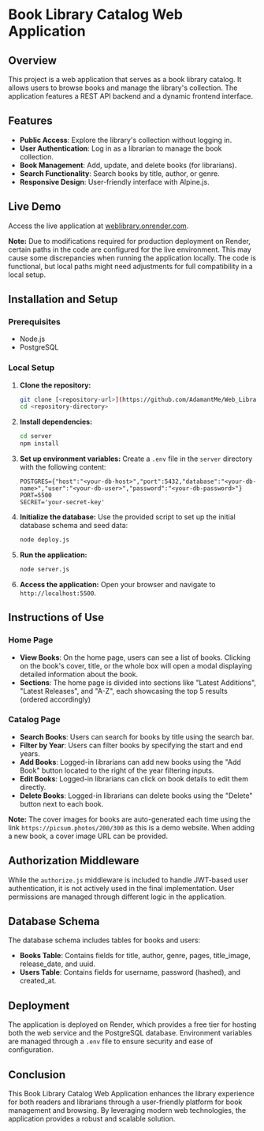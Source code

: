 # Book Library Catalog Web Application

## Overview
This project is a web application that serves as a book library catalog. It allows users to browse books and manage the library's collection. The application features a REST API backend and a dynamic frontend interface.

## Features
- **Public Access**: Explore the library's collection without logging in.
- **User Authentication**: Log in as a librarian to manage the book collection.
- **Book Management**: Add, update, and delete books (for librarians).
- **Search Functionality**: Search books by title, author, or genre.
- **Responsive Design**: User-friendly interface with Alpine.js.

## Live Demo
Access the live application at [weblibrary.onrender.com](https://weblibrary.onrender.com).

**Note:** Due to modifications required for production deployment on Render, certain paths in the code are configured for the live environment. This may cause some discrepancies when running the application locally. The code is functional, but local paths might need adjustments for full compatibility in a local setup.

## Installation and Setup

### Prerequisites
- Node.js
- PostgreSQL

### Local Setup

1. **Clone the repository:**
    ```sh
    git clone [<repository-url>](https://github.com/AdamantMe/Web_Library)
    cd <repository-directory>
    ```

2. **Install dependencies:**
    ```sh
    cd server
    npm install
    ```

3. **Set up environment variables:**
    Create a `.env` file in the `server` directory with the following content:
    ```plaintext
    POSTGRES={"host":"<your-db-host>","port":5432,"database":"<your-db-name>","user":"<your-db-user>","password":"<your-db-password>"}
    PORT=5500
    SECRET='your-secret-key'
    ```

4. **Initialize the database:**
    Use the provided script to set up the initial database schema and seed data:
    ```sh
    node deploy.js
    ```

5. **Run the application:**
    ```sh
    node server.js
    ```

6. **Access the application:**
    Open your browser and navigate to `http://localhost:5500`.

## Instructions of Use

### Home Page
- **View Books**: On the home page, users can see a list of books. Clicking on the book's cover, title, or the whole box will open a modal displaying detailed information about the book.
- **Sections**: The home page is divided into sections like "Latest Additions", "Latest Releases", and "A-Z", each showcasing the top 5 results (ordered accordingly)

### Catalog Page
- **Search Books**: Users can search for books by title using the search bar.
- **Filter by Year**: Users can filter books by specifying the start and end years.
- **Add Books**: Logged-in librarians can add new books using the "Add Book" button located to the right of the year filtering inputs.
- **Edit Books**: Logged-in librarians can click on book details to edit them directly.
- **Delete Books**: Logged-in librarians can delete books using the "Delete" button next to each book.

**Note:** The cover images for books are auto-generated each time using the link `https://picsum.photos/200/300` as this is a demo website. When adding a new book, a cover image URL can be provided.

## Authorization Middleware
While the `authorize.js` middleware is included to handle JWT-based user authentication, it is not actively used in the final implementation. User permissions are managed through different logic in the application.

## Database Schema
The database schema includes tables for books and users:
- **Books Table**: Contains fields for title, author, genre, pages, title_image, release_date, and uuid.
- **Users Table**: Contains fields for username, password (hashed), and created_at.

## Deployment
The application is deployed on Render, which provides a free tier for hosting both the web service and the PostgreSQL database. Environment variables are managed through a `.env` file to ensure security and ease of configuration.

## Conclusion
This Book Library Catalog Web Application enhances the library experience for both readers and librarians through a user-friendly platform for book management and browsing. By leveraging modern web technologies, the application provides a robust and scalable solution.